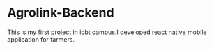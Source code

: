 # Agrolink-Backend
This is my first project in icbt campus.I developed react native mobile application for farmers.
